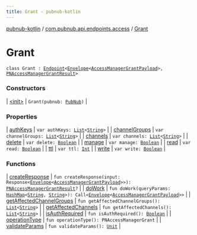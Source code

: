 ```yaml
---
title: Grant - pubnub-kotlin
---
```


[pubnub-kotlin](../../index.html) / [com.pubnub.api.endpoints.access](../index.html) / [Grant](./index.html)

# Grant

`class Grant : `[`Endpoint`](../../com.pubnub.api/-endpoint/index.html)`<`[`Envelope`](../../com.pubnub.api.models.server/-envelope/index.html)`<`[`AccessManagerGrantPayload`](../../com.pubnub.api.models.server.access_manager/-access-manager-grant-payload/index.html)`>, `[`PNAccessManagerGrantResult`](../../com.pubnub.api.models.consumer.access_manager/-p-n-access-manager-grant-result/index.html)`>`

### Constructors

| [&lt;init&gt;](-init-.html) | `Grant(pubnub: `[`PubNub`](../../com.pubnub.api/-pub-nub/index.html)`)` |

### Properties

| [authKeys](auth-keys.html) | `var authKeys: `[`List`](https://kotlinlang.org/api/latest/jvm/stdlib/kotlin.collections/-list/index.html)`<`[`String`](https://kotlinlang.org/api/latest/jvm/stdlib/kotlin/-string/index.html)`>` |
| [channelGroups](channel-groups.html) | `var channelGroups: `[`List`](https://kotlinlang.org/api/latest/jvm/stdlib/kotlin.collections/-list/index.html)`<`[`String`](https://kotlinlang.org/api/latest/jvm/stdlib/kotlin/-string/index.html)`>` |
| [channels](channels.html) | `var channels: `[`List`](https://kotlinlang.org/api/latest/jvm/stdlib/kotlin.collections/-list/index.html)`<`[`String`](https://kotlinlang.org/api/latest/jvm/stdlib/kotlin/-string/index.html)`>` |
| [delete](delete.html) | `var delete: `[`Boolean`](https://kotlinlang.org/api/latest/jvm/stdlib/kotlin/-boolean/index.html) |
| [manage](manage.html) | `var manage: `[`Boolean`](https://kotlinlang.org/api/latest/jvm/stdlib/kotlin/-boolean/index.html) |
| [read](read.html) | `var read: `[`Boolean`](https://kotlinlang.org/api/latest/jvm/stdlib/kotlin/-boolean/index.html) |
| [ttl](ttl.html) | `var ttl: `[`Int`](https://kotlinlang.org/api/latest/jvm/stdlib/kotlin/-int/index.html) |
| [write](write.html) | `var write: `[`Boolean`](https://kotlinlang.org/api/latest/jvm/stdlib/kotlin/-boolean/index.html) |

### Functions

| [createResponse](create-response.html) | `fun createResponse(input: Response<`[`Envelope`](../../com.pubnub.api.models.server/-envelope/index.html)`<`[`AccessManagerGrantPayload`](../../com.pubnub.api.models.server.access_manager/-access-manager-grant-payload/index.html)`>>): `[`PNAccessManagerGrantResult`](../../com.pubnub.api.models.consumer.access_manager/-p-n-access-manager-grant-result/index.html)`?` |
| [doWork](do-work.html) | `fun doWork(queryParams: `[`HashMap`](https://docs.oracle.com/javase/6/docs/api/java/util/HashMap.html)`<`[`String`](https://kotlinlang.org/api/latest/jvm/stdlib/kotlin/-string/index.html)`, `[`String`](https://kotlinlang.org/api/latest/jvm/stdlib/kotlin/-string/index.html)`>): Call<`[`Envelope`](../../com.pubnub.api.models.server/-envelope/index.html)`<`[`AccessManagerGrantPayload`](../../com.pubnub.api.models.server.access_manager/-access-manager-grant-payload/index.html)`>>` |
| [getAffectedChannelGroups](get-affected-channel-groups.html) | `fun getAffectedChannelGroups(): `[`List`](https://kotlinlang.org/api/latest/jvm/stdlib/kotlin.collections/-list/index.html)`<`[`String`](https://kotlinlang.org/api/latest/jvm/stdlib/kotlin/-string/index.html)`>` |
| [getAffectedChannels](get-affected-channels.html) | `fun getAffectedChannels(): `[`List`](https://kotlinlang.org/api/latest/jvm/stdlib/kotlin.collections/-list/index.html)`<`[`String`](https://kotlinlang.org/api/latest/jvm/stdlib/kotlin/-string/index.html)`>` |
| [isAuthRequired](is-auth-required.html) | `fun isAuthRequired(): `[`Boolean`](https://kotlinlang.org/api/latest/jvm/stdlib/kotlin/-boolean/index.html) |
| [operationType](operation-type.html) | `fun operationType(): PNAccessManagerGrant` |
| [validateParams](validate-params.html) | `fun validateParams(): `[`Unit`](https://kotlinlang.org/api/latest/jvm/stdlib/kotlin/-unit/index.html) |

